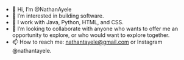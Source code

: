 - 👋 Hi, I’m @NathanAyele
- 👀 I’m interested in building software.
- 🌱 I work with Java, Python, HTML, and CSS.
- 💞️ I’m looking to collaborate with anyone who wants to offer me an opportunity to explore, or who would want to explore together.
- 📫 How to reach me: nathantayele@gmail.com or Instagram @nathantayele.

<!---
NathanAyele/NathanAyele is a ✨ special ✨ repository because its `README.md` (this file) appears on your GitHub profile.
You can click the Preview link to take a look at your changes.
--->
